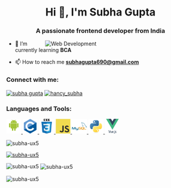 <h1 align="center">Hi 👋, I'm Subha Gupta</h1>
<h3 align="center">A passionate frontend developer from India</h3>

<img align="right" alt="Web Development" Width="400" src="https://user-images.githubusercontent.com/74038190/219923823-bf1ce878-c6b8-4faa-be07-93e6b1006521.gif">

- 🌱 I’m currently learning **BCA**

- 📫 How to reach me **subhagupta690@gmail.com**

<h3 align="left">Connect with me:</h3>
<p align="left">
<a href="https://linkedin.com/in/subha gupta" target="blank"><img align="center" src="https://raw.githubusercontent.com/rahuldkjain/github-profile-readme-generator/master/src/images/icons/Social/linked-in-alt.svg" alt="subha gupta" height="30" width="40" /></a>
<a href="https://instagram.com/hancy_subha" target="blank"><img align="center" src="https://raw.githubusercontent.com/rahuldkjain/github-profile-readme-generator/master/src/images/icons/Social/instagram.svg" alt="hancy_subha" height="30" width="40" /></a>
</p>

<h3 align="left">Languages and Tools:</h3>
<p align="left"> <a href="https://developer.android.com" target="_blank" rel="noreferrer"> <img src="https://raw.githubusercontent.com/devicons/devicon/master/icons/android/android-original-wordmark.svg" alt="android" width="40" height="40"/> </a> <a href="https://www.cprogramming.com/" target="_blank" rel="noreferrer"> <img src="https://raw.githubusercontent.com/devicons/devicon/master/icons/c/c-original.svg" alt="c" width="40" height="40"/> </a> <a href="https://www.w3schools.com/css/" target="_blank" rel="noreferrer"> <img src="https://raw.githubusercontent.com/devicons/devicon/master/icons/css3/css3-original-wordmark.svg" alt="css3" width="40" height="40"/> </a> <a href="https://developer.mozilla.org/en-US/docs/Web/JavaScript" target="_blank" rel="noreferrer"> <img src="https://raw.githubusercontent.com/devicons/devicon/master/icons/javascript/javascript-original.svg" alt="javascript" width="40" height="40"/> </a> <a href="https://www.mysql.com/" target="_blank" rel="noreferrer"> <img src="https://raw.githubusercontent.com/devicons/devicon/master/icons/mysql/mysql-original-wordmark.svg" alt="mysql" width="40" height="40"/> </a> <a href="https://www.python.org" target="_blank" rel="noreferrer"> <img src="https://raw.githubusercontent.com/devicons/devicon/master/icons/python/python-original.svg" alt="python" width="40" height="40"/> </a> <a href="https://vuejs.org/" target="_blank" rel="noreferrer"> <img src="https://raw.githubusercontent.com/devicons/devicon/master/icons/vuejs/vuejs-original-wordmark.svg" alt="vuejs" width="40" height="40"/> </a> </p>

<p align="left"> <img src="https://komarev.com/ghpvc/?username=subha-ux5&label=Profile%20views&color=0e75b6&style=flat" alt="subha-ux5" /> </p>

<p align="left"> <a href="https://github.com/ryo-ma/github-profile-trophy"><img src="https://github-profile-trophy.vercel.app/?username=subha-ux5" alt="subha-ux5" /></a> </p>


<p><img align="left" src="https://github-readme-stats.vercel.app/api/top-langs?username=subha-ux5&show_icons=true&locale=en&layout=compact" alt="subha-ux5" /></p>

<p>&nbsp;<img align="center" src="https://github-readme-stats.vercel.app/api?username=subha-ux5&show_icons=true&locale=en" alt="subha-ux5" /></p>

<p><img align="center" src="https://github-readme-streak-stats.herokuapp.com/?user=subha-ux5&" alt="subha-ux5" /></p>

